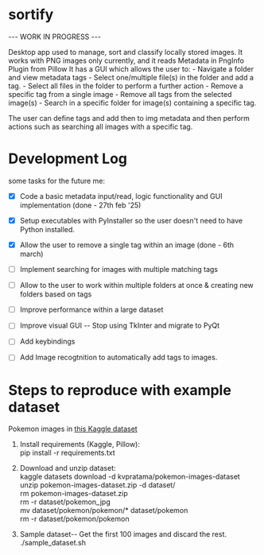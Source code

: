# sortify
 
 --- WORK IN PROGRESS --- 

Desktop app used to manage, sort and classify locally stored images.
It works with PNG images only currently, and it reads Metadata in PngInfo Plugin from Pillow
It has a GUI which allows the user to:
	- Navigate a folder and view metadata tags
	- Select one/multiple file(s) in the folder and add a tag.
	- Select all files in the folder to perform a further action
	- Remove a specific tag from a single image
	- Remove all tags from the selected image(s)
	- Search in a specific folder for image(s) containing a specific tag.

The user can define tags and add then to img metadata and then perform actions such as searching all images with a specific tag.  

  

# Development Log
 some tasks for the future me:   
 
- [x] Code a basic metadata input/read, logic functionality and GUI implementation (done - 27th feb '25)
- [x] Setup executables with PyInstaller so the user doesn't need to have Python installed.
- [x] Allow the user to remove a single tag within an image (done - 6th march)  
- [ ] Implement searching for images with multiple matching tags
- [ ] Allow to the user to work within multiple folders at once & creating new folders based on tags  
- [ ] Improve performance within a large dataset  
- [ ] Improve visual GUI -- Stop using TkInter and migrate to PyQt
- [ ] Add keybindings   
- [ ] Add Image recogtnition to automatically add tags to images.  
 



# Steps to reproduce with example dataset  

Pokemon images in [this Kaggle dataset](https://www.kaggle.com/datasets/kvpratama/pokemon-images-dataset/data)  
1) Install requirements (Kaggle, Pillow):  
	pip install -r requirements.txt

2) Download and unzip dataset:  
	kaggle datasets download -d kvpratama/pokemon-images-dataset  
	unzip pokemon-images-dataset.zip -d dataset/  
    rm pokemon-images-dataset.zip  
	rm -r dataset/pokemon_jpg  
	mv dataset/pokemon/pokemon/* dataset/pokemon   
	rm -r dataset/pokemon/pokemon   

3) Sample dataset-- Get the first 100 images and discard the rest.  
    ./sample_dataset.sh
